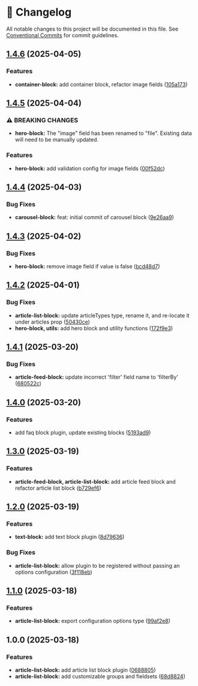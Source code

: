 <!-- markdownlint-disable --><!-- textlint-disable -->

# 📓 Changelog

All notable changes to this project will be documented in this file. See
[Conventional Commits](https://conventionalcommits.org) for commit guidelines.

## [1.4.6](https://github.com/jamestrenda/sanity-plugin-page-blocks/compare/v1.4.5...v1.4.6) (2025-04-05)

### Features

- **container-block:** add container block, refactor image fields ([105a173](https://github.com/jamestrenda/sanity-plugin-page-blocks/commit/105a173fe9d5c224c18a5d823b5513776fb2a620))

## [1.4.5](https://github.com/jamestrenda/sanity-plugin-page-blocks/compare/v1.4.4...v1.4.5) (2025-04-04)

### ⚠ BREAKING CHANGES

- **hero-block:** The "image" field has been renamed to "file".
  Existing data will need to be manually updated.

### Features

- **hero-block:** add validation config for image fields ([00f52dc](https://github.com/jamestrenda/sanity-plugin-page-blocks/commit/00f52dcc5aed2052477f7d011f7613b520dfe525))

## [1.4.4](https://github.com/jamestrenda/sanity-plugin-page-blocks/compare/v1.4.3...v1.4.4) (2025-04-03)

### Bug Fixes

- **carousel-block:** feat: initial commit of carousel block ([9e26aa9](https://github.com/jamestrenda/sanity-plugin-page-blocks/commit/9e26aa92fae25bd2b8808383072e26722f612d67))

## [1.4.3](https://github.com/jamestrenda/sanity-plugin-page-blocks/compare/v1.4.2...v1.4.3) (2025-04-02)

### Bug Fixes

- **hero-block:** remove image field if value is false ([bcd48d7](https://github.com/jamestrenda/sanity-plugin-page-blocks/commit/bcd48d73356a0a4500a368181ac2edf37967d177))

## [1.4.2](https://github.com/jamestrenda/sanity-plugin-page-blocks/compare/v1.4.1...v1.4.2) (2025-04-01)

### Bug Fixes

- **article-list-block:** update articleTypes type, rename it, and re-locate it under articles prop ([50430ce](https://github.com/jamestrenda/sanity-plugin-page-blocks/commit/50430ce4d6992fc554c882c38c142180b58df315))
- **hero-block, utils:** add hero block and utility functions ([172f9e3](https://github.com/jamestrenda/sanity-plugin-page-blocks/commit/172f9e36350b1eeee0d898a5dae17d9cfa345b6a))

## [1.4.1](https://github.com/jamestrenda/sanity-plugin-page-blocks/compare/v1.4.0...v1.4.1) (2025-03-20)

### Bug Fixes

- **article-feed-block:** update incorrect 'filter' field name to 'filterBy' ([680522c](https://github.com/jamestrenda/sanity-plugin-page-blocks/commit/680522c1d6bc4693a2e0adab25c0d2f0af8a69b3))

## [1.4.0](https://github.com/jamestrenda/sanity-plugin-page-blocks/compare/v1.3.0...v1.4.0) (2025-03-20)

### Features

- add faq block plugin, update existing blocks ([5193ad9](https://github.com/jamestrenda/sanity-plugin-page-blocks/commit/5193ad995a4137840fa75e79ae41b925863e19de))

## [1.3.0](https://github.com/jamestrenda/sanity-plugin-page-blocks/compare/v1.2.0...v1.3.0) (2025-03-19)

### Features

- **article-feed-block, article-list-block:** add article feed block and refactor article list block ([b729ef6](https://github.com/jamestrenda/sanity-plugin-page-blocks/commit/b729ef64f0795a42755b24e8df330552bf7b1726))

## [1.2.0](https://github.com/jamestrenda/sanity-plugin-page-blocks/compare/v1.1.0...v1.2.0) (2025-03-19)

### Features

- **text-block:** add text block plugin ([8d79636](https://github.com/jamestrenda/sanity-plugin-page-blocks/commit/8d7963603a677bcc984b19e0412c8ddd9b5c6887))

### Bug Fixes

- **article-list-block:** allow plugin to be registered without passing an options configuration ([3f118eb](https://github.com/jamestrenda/sanity-plugin-page-blocks/commit/3f118ebfc15127147432cb1d868f0f3988da4867))

## [1.1.0](https://github.com/jamestrenda/sanity-plugin-page-blocks/compare/v1.0.0...v1.1.0) (2025-03-18)

### Features

- **article-list-block:** export configuration options type ([99af2e8](https://github.com/jamestrenda/sanity-plugin-page-blocks/commit/99af2e8fb90119a0475356a86b98d13dd383b7e5))

## 1.0.0 (2025-03-18)

### Features

- **article-list-block:** add article list block plugin ([0688805](https://github.com/jamestrenda/sanity-plugin-page-blocks/commit/0688805433cfe29b2d34a4b3207b9d0878ab97c4))
- **article-list-block:** add customizable groups and fieldsets ([68d8824](https://github.com/jamestrenda/sanity-plugin-page-blocks/commit/68d882442f7f1cb05ecfaa1be521476527c11275))
